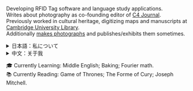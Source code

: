 Developing RFID Tag software and language study applications.  
Writes about photography as co-founding editor of [C4 Journal](https://c4journal.com).  
Previously worked in cultural heritage, digitizing maps and manuscripts at [Cambridge University Library](https://www.lib.cam.ac.uk/collections/departments/digital-content-unit).  
Additionally [makes photographs](https://callumbeaney.github.io/website/photography.html) and publishes/exhibits them sometimes.  

<details><summary> 日本語：私について </summary>
カルと申します。イギリス東部出身のプログラマーで写真専門のライター兼編集者です。  
美術写真評論オンライン出版物『C4 Journal』の共同創設者及び編集者です。   
以前はケンブリッジ大学図書館で文化遺産コレクションの写真技師として働きました。   
現在RFID関連の組込みプログラミングの体験学習をして、言語関連アップを発展しています。  </details>

<details><summary>  中文：关于我 </summary>
我是一位自学的程序员同时兼职做作家编辑。我是网络出版物C4 Journal的文字编辑也是创始人之一。   
在此之前我作为文化遗产摄影家在剑桥大学图书馆里工作过，在那期间我按照ISO标准数位化做了许多手稿和历史档案。   
目前，我正在做嵌入式系统开发。 </details>
  
🎓 Currently Learning: Middle English; Baking; Fourier math.  
📚 Currently Reading: Game of Thrones; The Forme of Cury; Joseph Mitchell.  
